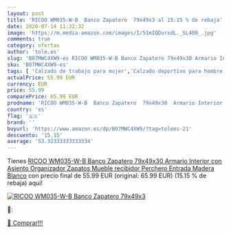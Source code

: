 ```yaml
---
layout: post
title: 'RICOO WM035-W-B  Banco Zapatero  79x49x3 al 15.15 % de rebaja'
date: 2020-07-14 11:32:32
image: 'https://m.media-amazon.com/images/I/51mIQDurxdL._SL400_.jpg'
comments: true
category: ofertas
author: 'tole.es'
slug: 'B07MWC4XW9-es RICOO WM035-W-B Banco Zapatero 79x49x30 Armario Interior...'
sku: 'B07MWC4XW9-es'
tags: [ 'Calzado de trabajo para mujer','Calzado deportivo para hombre','Calzado sanitario y de hostelería para mujer','Chanclas y sandalias de piscina para hombre','Sandalias y chanclas para niña','Zapatillas y calzado deportivo para hombre','Zapatos','Zapatos para hombre','Zapatos para mujer','Zapatos para niñas pequeñas','Zapatos y complementos','Zuecos sanitarios y de hostelería para mujer','Zuecos y mules para hombre','zapatos', ]
actualPrice: 55.99 EUR
currency: EUR
price: 55.99
comparePrice: 65.99 EUR
prodname: 'RICOO WM035-W-B  Banco Zapatero  79x49x30  Armario Interior con Asiento  Organizador Zapatos  Mueble recibidor  Perchero Entrada  Madera Blanco'
country: 'es'
flag: '🇪🇸'
brand: ''
buyurl: 'https://www.amazon.es/dp/B07MWC4XW9/?tag=tolees-21'
descuento: '15.15'
average: '53.32333333333334'
---
```


Tienes [RICOO WM035-W-B  Banco Zapatero  79x49x30  Armario Interior con Asiento  Organizador Zapatos  Mueble recibidor  Perchero Entrada  Madera Blanco](https://www.amazon.es/dp/B07MWC4XW9/?tag=tolees-21) con precio final de  55.99 EUR (original: 65.99 EUR) (15.15 %  de rebaja) aqui!

[![RICOO WM035-W-B  Banco Zapatero  79x49x3](https://m.media-amazon.com/images/I/51mIQDurxdL._SL400_.jpg)](https://www.amazon.es/dp/B07MWC4XW9/?tag=tolees-21)

🔎:


[🛒 Comprar!!!](https://www.amazon.es/dp/B07MWC4XW9/?tag=tolees-21)
